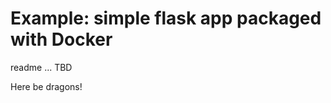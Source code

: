 Example:  simple flask app packaged with Docker
===============================================

readme ... TBD

Here be dragons!
